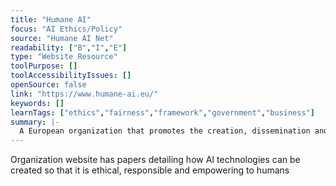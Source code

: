 ```yaml
---
title: "Humane AI"
focus: "AI Ethics/Policy"
source: "Humane AI Net"
readability: ["B","I","E"]
type: "Website Resource"
toolPurpose: []
toolAccessibilityIssues: []
openSource: false
link: "https://www.humane-ai.eu/"
keywords: []
learnTags: ["ethics","fairness","framework","government","business"]
summary: |-
  A European organization that promotes the creation, dissemination and capacity of AI in an ethical and responsible manner.
---
```

Organization website has papers detailing how AI technologies can be created so that it is ethical, responsible and empowering to humans
